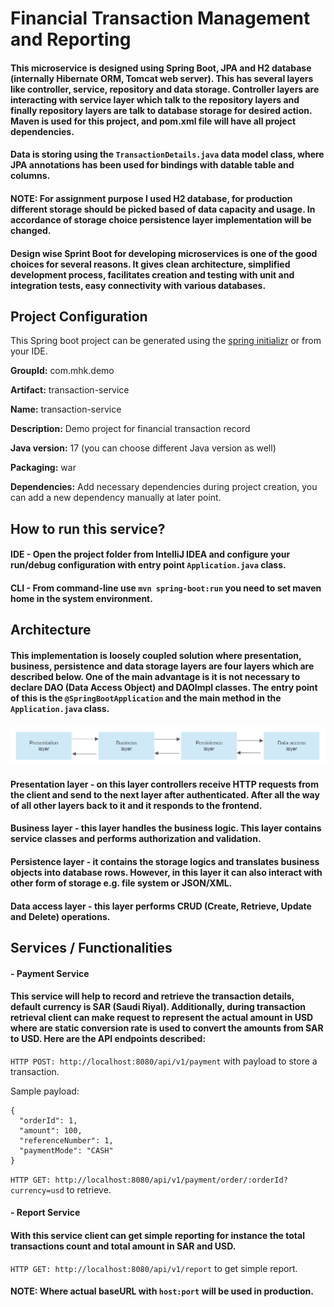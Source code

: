 # Financial Transaction Management and Reporting

#### This microservice is designed using Spring Boot, JPA and H2 database (internally Hibernate ORM, Tomcat web server). This has several layers like controller, service, repository and data storage. Controller layers are interacting with service layer which talk to the repository layers and finally repository layers are talk to database storage for desired action. Maven is used for this project, and pom.xml file will have all project dependencies.

#### Data is storing using the `TransactionDetails.java` data model class, where JPA annotations has been used for bindings with datable table and columns.

#### NOTE: For assignment purpose I used H2 database, for production different storage should be picked based of data capacity and usage. In accordance of storage choice persistence layer implementation will be changed.

#### Design wise Sprint Boot for developing microservices is one of the good choices for several reasons. It gives clean architecture, simplified development process, facilitates creation and testing with unit and integration tests, easy connectivity with various databases.

## Project Configuration

This Spring boot  project can be generated using the [spring initializr](https://start.spring.io) or from your IDE.

**GroupId:** com.mhk.demo

**Artifact:** transaction-service

**Name:** transaction-service

**Description:** Demo project for financial transaction record

**Java version:** 17 (you can choose different Java version as well)

**Packaging:** war

**Dependencies:** Add necessary dependencies during project creation, you can add a new dependency manually at later point.

## How to run this service?

#### **IDE** - Open the project folder from IntelliJ IDEA and configure your run/debug configuration with entry point `Application.java` class.

#### **CLI** - From command-line use `mvn spring-boot:run` you need to set maven home in the system environment. 

## Architecture

#### This implementation is loosely coupled solution where presentation, business, persistence and data storage layers are four layers which are described below. One of the main advantage is it is not necessary to declare DAO (Data Access Object) and DAOImpl classes. The entry point of this is the `@SpringBootApplication` and the main method in the `Application.java` class.

![Diagram](./diagram.png)

#### **Presentation layer** - on this layer controllers receive HTTP requests from the client and send to the next layer after authenticated. After all the way of all other layers back to it and it responds to the frontend.

#### **Business layer** - this layer handles the business logic. This layer contains service classes and performs authorization and validation.

#### **Persistence layer** - it contains the storage logics and translates business objects into database rows. However, in this layer it can also interact with other form of storage e.g. file system or JSON/XML. 

#### **Data access layer** - this layer performs CRUD (Create, Retrieve, Update and Delete) operations.

## Services / Functionalities

#### - Payment Service

#### This service will help to record and retrieve the transaction details, default currency is SAR (Saudi Riyal). Additionally, during transaction retrieval client can make request to represent the actual amount in USD where are static conversion rate is used to convert the amounts from SAR to USD. Here are the API endpoints described:

`HTTP POST: http://localhost:8080/api/v1/payment` with payload to store a transaction.

Sample payload:
```
{
  "orderId": 1,
  "amount": 100,
  "referenceNumber": 1,
  "paymentMode": "CASH"
}
```

`HTTP GET: http://localhost:8080/api/v1/payment/order/:orderId?currency=usd` to retrieve.

#### - Report Service

#### With this service client can get simple reporting for instance the total transactions count and total amount in SAR and USD.

`HTTP GET: http://localhost:8080/api/v1/report` to get simple report.

#### NOTE: Where actual baseURL with `host:port` will be used in production. 